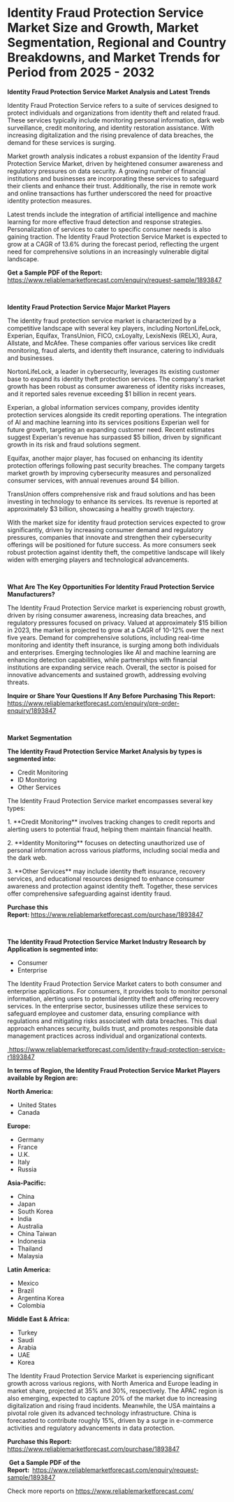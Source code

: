 <p><h1>Identity Fraud Protection Service Market Size and Growth, Market Segmentation, Regional and Country Breakdowns, and Market Trends for Period from 2025 -  2032</h1></p><p><strong>Identity Fraud Protection Service Market Analysis and Latest Trends</strong></p>
<p><p>Identity Fraud Protection Service refers to a suite of services designed to protect individuals and organizations from identity theft and related fraud. These services typically include monitoring personal information, dark web surveillance, credit monitoring, and identity restoration assistance. With increasing digitalization and the rising prevalence of data breaches, the demand for these services is surging.</p><p>Market growth analysis indicates a robust expansion of the Identity Fraud Protection Service Market, driven by heightened consumer awareness and regulatory pressures on data security. A growing number of financial institutions and businesses are incorporating these services to safeguard their clients and enhance their trust. Additionally, the rise in remote work and online transactions has further underscored the need for proactive identity protection measures.</p><p>Latest trends include the integration of artificial intelligence and machine learning for more effective fraud detection and response strategies. Personalization of services to cater to specific consumer needs is also gaining traction. The Identity Fraud Protection Service Market is expected to grow at a CAGR of 13.6% during the forecast period, reflecting the urgent need for comprehensive solutions in an increasingly vulnerable digital landscape.</p></p>
<p><strong>Get a Sample PDF of the Report:&nbsp;</strong> <a href="https://www.reliablemarketforecast.com/enquiry/request-sample/1893847?utm_campaign=1097&utm_medium=2&utm_source=Github&utm_content=ia&utm_term=11032025&utm_id=identity-fraud-protection-service">https://www.reliablemarketforecast.com/enquiry/request-sample/1893847</a></p>
<p>&nbsp;</p>
<p><strong>Identity Fraud Protection Service Major Market Players</strong></p>
<p><p>The identity fraud protection service market is characterized by a competitive landscape with several key players, including NortonLifeLock, Experian, Equifax, TransUnion, FICO, cxLoyalty, LexisNexis (RELX), Aura, Allstate, and McAfee. These companies offer various services like credit monitoring, fraud alerts, and identity theft insurance, catering to individuals and businesses.</p><p>NortonLifeLock, a leader in cybersecurity, leverages its existing customer base to expand its identity theft protection services. The company's market growth has been robust as consumer awareness of identity risks increases, and it reported sales revenue exceeding $1 billion in recent years.</p><p>Experian, a global information services company, provides identity protection services alongside its credit reporting operations. The integration of AI and machine learning into its services positions Experian well for future growth, targeting an expanding customer need. Recent estimates suggest Experian's revenue has surpassed $5 billion, driven by significant growth in its risk and fraud solutions segment.</p><p>Equifax, another major player, has focused on enhancing its identity protection offerings following past security breaches. The company targets market growth by improving cybersecurity measures and personalized consumer services, with annual revenues around $4 billion.</p><p>TransUnion offers comprehensive risk and fraud solutions and has been investing in technology to enhance its services. Its revenue is reported at approximately $3 billion, showcasing a healthy growth trajectory.</p><p>With the market size for identity fraud protection services expected to grow significantly, driven by increasing consumer demand and regulatory pressures, companies that innovate and strengthen their cybersecurity offerings will be positioned for future success. As more consumers seek robust protection against identity theft, the competitive landscape will likely widen with emerging players and technological advancements.</p></p>
<p>&nbsp;</p>
<p><strong>What Are The Key Opportunities For Identity Fraud Protection Service Manufacturers?</strong></p>
<p><p>The Identity Fraud Protection Service market is experiencing robust growth, driven by rising consumer awareness, increasing data breaches, and regulatory pressures focused on privacy. Valued at approximately $15 billion in 2023, the market is projected to grow at a CAGR of 10-12% over the next five years. Demand for comprehensive solutions, including real-time monitoring and identity theft insurance, is surging among both individuals and enterprises. Emerging technologies like AI and machine learning are enhancing detection capabilities, while partnerships with financial institutions are expanding service reach. Overall, the sector is poised for innovative advancements and sustained growth, addressing evolving threats.</p></p>
<p><strong>Inquire or Share Your Questions If Any Before Purchasing This Report:</strong> <a href="https://www.reliablemarketforecast.com/enquiry/pre-order-enquiry/1893847?utm_campaign=1097&utm_medium=2&utm_source=Github&utm_content=ia&utm_term=11032025&utm_id=identity-fraud-protection-service">https://www.reliablemarketforecast.com/enquiry/pre-order-enquiry/1893847</a></p>
<p>&nbsp;</p>
<p><strong>Market Segmentation</strong></p>
<p><strong>The Identity Fraud Protection Service Market Analysis by types is segmented into:</strong></p>
<p><ul><li>Credit Monitoring</li><li>ID Monitoring</li><li>Other Services</li></ul></p>
<p><p>The Identity Fraud Protection Service market encompasses several key types: </p><p>1. **Credit Monitoring** involves tracking changes to credit reports and alerting users to potential fraud, helping them maintain financial health.</p><p>2. **Identity Monitoring** focuses on detecting unauthorized use of personal information across various platforms, including social media and the dark web.</p><p>3. **Other Services** may include identity theft insurance, recovery services, and educational resources designed to enhance consumer awareness and protection against identity theft. Together, these services offer comprehensive safeguarding against identity fraud.</p></p>
<p><strong>Purchase this Report:&nbsp;</strong><a href="https://www.reliablemarketforecast.com/purchase/1893847?utm_campaign=1097&utm_medium=2&utm_source=Github&utm_content=ia&utm_term=11032025&utm_id=identity-fraud-protection-service">https://www.reliablemarketforecast.com/purchase/1893847</a></p>
<p>&nbsp;</p>
<p><strong>The Identity Fraud Protection Service Market Industry Research by Application is segmented into:</strong></p>
<p><ul><li>Consumer</li><li>Enterprise</li></ul></p>
<p><p>The Identity Fraud Protection Service Market caters to both consumer and enterprise applications. For consumers, it provides tools to monitor personal information, alerting users to potential identity theft and offering recovery services. In the enterprise sector, businesses utilize these services to safeguard employee and customer data, ensuring compliance with regulations and mitigating risks associated with data breaches. This dual approach enhances security, builds trust, and promotes responsible data management practices across individual and organizational contexts.</p></p>
<p><a href="https://www.reliablemarketforecast.com/identity-fraud-protection-service-r1893847?utm_campaign=1097&utm_medium=2&utm_source=Github&utm_content=ia&utm_term=11032025&utm_id=identity-fraud-protection-service">&nbsp;https://www.reliablemarketforecast.com/identity-fraud-protection-service-r1893847</a></p>
<p><strong>In terms of Region, the Identity Fraud Protection Service Market Players available by Region are:</strong></p>
<p>
    <p> <strong> North America: </strong>
        <ul>
            <li>United States</li>
            <li>Canada</li>
        </ul>
        </p> 
    <p> <strong> Europe: </strong>
        <ul>
            <li>Germany</li>
            <li>France</li>
            <li>U.K.</li>
            <li>Italy</li>
            <li>Russia</li>
        </ul>
        </p> 
    <p> <strong> Asia-Pacific: </strong>
        <ul>
            <li>China</li>
            <li>Japan</li>
            <li>South Korea</li>
            <li>India</li>
            <li>Australia</li>
            <li>China Taiwan</li>
            <li>Indonesia</li>
            <li>Thailand</li>
            <li>Malaysia</li>
        </ul>
        </p> 
    <p> <strong> Latin America: </strong>
        <ul>
            <li>Mexico</li>
            <li>Brazil</li>
            <li>Argentina Korea</li>
            <li>Colombia</li>
        </ul>
        </p> 
    <p> <strong> Middle East & Africa: </strong>
        <ul>
            <li>Turkey</li>
            <li>Saudi</li>
            <li>Arabia</li>
            <li>UAE</li>
            <li>Korea</li>
        </ul>
    </p>
    </p>
<p><p>The Identity Fraud Protection Service Market is experiencing significant growth across various regions, with North America and Europe leading in market share, projected at 35% and 30%, respectively. The APAC region is also emerging, expected to capture 20% of the market due to increasing digitalization and rising fraud incidents. Meanwhile, the USA maintains a pivotal role given its advanced technology infrastructure. China is forecasted to contribute roughly 15%, driven by a surge in e-commerce activities and regulatory advancements in data protection.</p></p>
<p><strong>Purchase this Report: </strong><a href="https://www.reliablemarketforecast.com/purchase/1893847?utm_campaign=1097&utm_medium=2&utm_source=Github&utm_content=ia&utm_term=11032025&utm_id=identity-fraud-protection-service">https://www.reliablemarketforecast.com/purchase/1893847</a></p>
<p>&nbsp;<strong>Get a Sample PDF of the Report:&nbsp;&nbsp;</strong><a href="https://www.reliablemarketforecast.com/enquiry/request-sample/1893847?utm_campaign=1097&utm_medium=2&utm_source=Github&utm_content=ia&utm_term=11032025&utm_id=identity-fraud-protection-service">https://www.reliablemarketforecast.com/enquiry/request-sample/1893847</a></p>
<p><strong></strong></p>
<p>Check more reports on <a href="https://www.reliablemarketforecast.com/?utm_campaign=1097&utm_medium=2&utm_source=Github&utm_content=ia&utm_term=11032025&utm_id=identity-fraud-protection-service">https://www.reliablemarketforecast.com/</a></p>